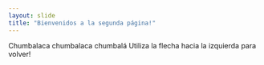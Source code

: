 ```yaml
---
layout: slide
title: "Bienvenidos a la segunda página!"
---
```

Chumbalaca chumbalaca chumbalá
Utiliza la flecha hacia la izquierda para volver!
